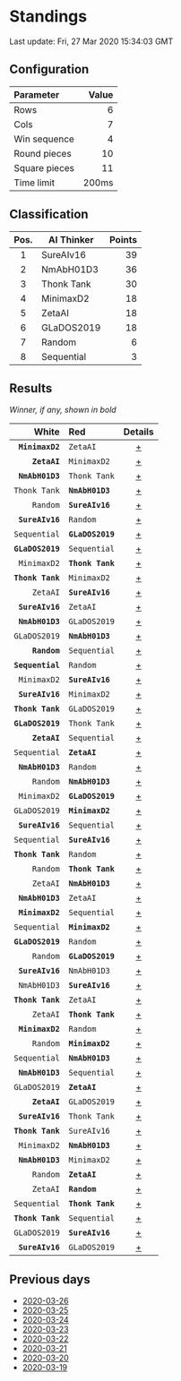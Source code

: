 # Standings

Last update: Fri, 27 Mar 2020 15:34:03 GMT

## Configuration

| Parameter      | Value             |
|:-------------- | ----------------: |
| Rows          | 6        |
| Cols          | 7        |
| Win sequence  | 4 |
| Round pieces  | 10  |
| Square pieces | 11 |
| Time limit    | 200ms     |

## Classification

| Pos. | AI Thinker | Points |
|:----:| ---------- | -----: |
| 1 | SureAIv16 | 39 |
| 2 | NmAbH01D3 | 36 |
| 3 | Thonk Tank | 30 |
| 4 | MinimaxD2 | 18 |
| 5 | ZetaAI | 18 |
| 6 | GLaDOS2019 | 18 |
| 7 | Random | 6 |
| 8 | Sequential | 3 |

## Results

_Winner, if any, shown in bold_

| White |   Red   | Details |
| -----:|:------- | :-----: |
| **`MinimaxD2`** | `ZetaAI` | [+](results/MinimaxD2vsZetaAI.txt) |
| **`ZetaAI`** | `MinimaxD2` | [+](results/ZetaAIvsMinimaxD2.txt) |
| **`NmAbH01D3`** | `Thonk Tank` | [+](results/NmAbH01D3vsThonkTank.txt) |
| `Thonk Tank` | **`NmAbH01D3`** | [+](results/ThonkTankvsNmAbH01D3.txt) |
| `Random` | **`SureAIv16`** | [+](results/RandomvsSureAIv16.txt) |
| **`SureAIv16`** | `Random` | [+](results/SureAIv16vsRandom.txt) |
| `Sequential` | **`GLaDOS2019`** | [+](results/SequentialvsGLaDOS2019.txt) |
| **`GLaDOS2019`** | `Sequential` | [+](results/GLaDOS2019vsSequential.txt) |
| `MinimaxD2` | **`Thonk Tank`** | [+](results/MinimaxD2vsThonkTank.txt) |
| **`Thonk Tank`** | `MinimaxD2` | [+](results/ThonkTankvsMinimaxD2.txt) |
| `ZetaAI` | **`SureAIv16`** | [+](results/ZetaAIvsSureAIv16.txt) |
| **`SureAIv16`** | `ZetaAI` | [+](results/SureAIv16vsZetaAI.txt) |
| **`NmAbH01D3`** | `GLaDOS2019` | [+](results/NmAbH01D3vsGLaDOS2019.txt) |
| `GLaDOS2019` | **`NmAbH01D3`** | [+](results/GLaDOS2019vsNmAbH01D3.txt) |
| **`Random`** | `Sequential` | [+](results/RandomvsSequential.txt) |
| **`Sequential`** | `Random` | [+](results/SequentialvsRandom.txt) |
| `MinimaxD2` | **`SureAIv16`** | [+](results/MinimaxD2vsSureAIv16.txt) |
| **`SureAIv16`** | `MinimaxD2` | [+](results/SureAIv16vsMinimaxD2.txt) |
| **`Thonk Tank`** | `GLaDOS2019` | [+](results/ThonkTankvsGLaDOS2019.txt) |
| **`GLaDOS2019`** | `Thonk Tank` | [+](results/GLaDOS2019vsThonkTank.txt) |
| **`ZetaAI`** | `Sequential` | [+](results/ZetaAIvsSequential.txt) |
| `Sequential` | **`ZetaAI`** | [+](results/SequentialvsZetaAI.txt) |
| **`NmAbH01D3`** | `Random` | [+](results/NmAbH01D3vsRandom.txt) |
| `Random` | **`NmAbH01D3`** | [+](results/RandomvsNmAbH01D3.txt) |
| `MinimaxD2` | **`GLaDOS2019`** | [+](results/MinimaxD2vsGLaDOS2019.txt) |
| `GLaDOS2019` | **`MinimaxD2`** | [+](results/GLaDOS2019vsMinimaxD2.txt) |
| **`SureAIv16`** | `Sequential` | [+](results/SureAIv16vsSequential.txt) |
| `Sequential` | **`SureAIv16`** | [+](results/SequentialvsSureAIv16.txt) |
| **`Thonk Tank`** | `Random` | [+](results/ThonkTankvsRandom.txt) |
| `Random` | **`Thonk Tank`** | [+](results/RandomvsThonkTank.txt) |
| `ZetaAI` | **`NmAbH01D3`** | [+](results/ZetaAIvsNmAbH01D3.txt) |
| **`NmAbH01D3`** | `ZetaAI` | [+](results/NmAbH01D3vsZetaAI.txt) |
| **`MinimaxD2`** | `Sequential` | [+](results/MinimaxD2vsSequential.txt) |
| `Sequential` | **`MinimaxD2`** | [+](results/SequentialvsMinimaxD2.txt) |
| **`GLaDOS2019`** | `Random` | [+](results/GLaDOS2019vsRandom.txt) |
| `Random` | **`GLaDOS2019`** | [+](results/RandomvsGLaDOS2019.txt) |
| **`SureAIv16`** | `NmAbH01D3` | [+](results/SureAIv16vsNmAbH01D3.txt) |
| `NmAbH01D3` | **`SureAIv16`** | [+](results/NmAbH01D3vsSureAIv16.txt) |
| **`Thonk Tank`** | `ZetaAI` | [+](results/ThonkTankvsZetaAI.txt) |
| `ZetaAI` | **`Thonk Tank`** | [+](results/ZetaAIvsThonkTank.txt) |
| **`MinimaxD2`** | `Random` | [+](results/MinimaxD2vsRandom.txt) |
| `Random` | **`MinimaxD2`** | [+](results/RandomvsMinimaxD2.txt) |
| `Sequential` | **`NmAbH01D3`** | [+](results/SequentialvsNmAbH01D3.txt) |
| **`NmAbH01D3`** | `Sequential` | [+](results/NmAbH01D3vsSequential.txt) |
| `GLaDOS2019` | **`ZetaAI`** | [+](results/GLaDOS2019vsZetaAI.txt) |
| **`ZetaAI`** | `GLaDOS2019` | [+](results/ZetaAIvsGLaDOS2019.txt) |
| **`SureAIv16`** | `Thonk Tank` | [+](results/SureAIv16vsThonkTank.txt) |
| **`Thonk Tank`** | `SureAIv16` | [+](results/ThonkTankvsSureAIv16.txt) |
| `MinimaxD2` | **`NmAbH01D3`** | [+](results/MinimaxD2vsNmAbH01D3.txt) |
| **`NmAbH01D3`** | `MinimaxD2` | [+](results/NmAbH01D3vsMinimaxD2.txt) |
| `Random` | **`ZetaAI`** | [+](results/RandomvsZetaAI.txt) |
| `ZetaAI` | **`Random`** | [+](results/ZetaAIvsRandom.txt) |
| `Sequential` | **`Thonk Tank`** | [+](results/SequentialvsThonkTank.txt) |
| **`Thonk Tank`** | `Sequential` | [+](results/ThonkTankvsSequential.txt) |
| `GLaDOS2019` | **`SureAIv16`** | [+](results/GLaDOS2019vsSureAIv16.txt) |
| **`SureAIv16`** | `GLaDOS2019` | [+](results/SureAIv16vsGLaDOS2019.txt) |

## Previous days

* [2020-03-26](../2020-03-26/standings.md)
* [2020-03-25](../2020-03-25/standings.md)
* [2020-03-24](../2020-03-24/standings.md)
* [2020-03-23](../2020-03-23/standings.md)
* [2020-03-22](../2020-03-22/standings.md)
* [2020-03-21](../2020-03-21/standings.md)
* [2020-03-20](../2020-03-20/standings.md)
* [2020-03-19](../2020-03-19/standings.md)
